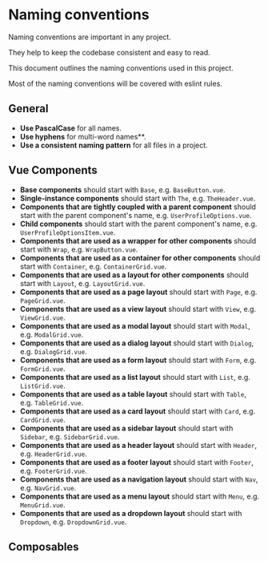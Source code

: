 # Naming conventions

Naming conventions are important in any project.

They help to keep the codebase consistent and easy to read.

This document outlines the naming conventions used in this project.

Most of the naming conventions will be covered with eslint rules.

## General

- **Use PascalCase** for all names.
- **Use hyphens** for multi-word names\*\*.
- **Use a consistent naming pattern** for all files in a project.

## Vue Components

- **Base components** should start with `Base`, e.g. `BaseButton.vue`.
- **Single-instance components** should start with `The`, e.g. `TheHeader.vue`.
- **Components that are tightly coupled with a parent component** should start with the parent component's name, e.g. `UserProfileOptions.vue`.
- **Child components** should start with the parent component's name, e.g. `UserProfileOptionsItem.vue`.
- **Components that are used as a wrapper for other components** should start with `Wrap`, e.g. `WrapButton.vue`.
- **Components that are used as a container for other components** should start with `Container`, e.g. `ContainerGrid.vue`.
- **Components that are used as a layout for other components** should start with `Layout`, e.g. `LayoutGrid.vue`.
- **Components that are used as a page layout** should start with `Page`, e.g. `PageGrid.vue`.
- **Components that are used as a view layout** should start with `View`, e.g. `ViewGrid.vue`.
- **Components that are used as a modal layout** should start with `Modal`, e.g. `ModalGrid.vue`.
- **Components that are used as a dialog layout** should start with `Dialog`, e.g. `DialogGrid.vue`.
- **Components that are used as a form layout** should start with `Form`, e.g. `FormGrid.vue`.
- **Components that are used as a list layout** should start with `List`, e.g. `ListGrid.vue`.
- **Components that are used as a table layout** should start with `Table`, e.g. `TableGrid.vue`.
- **Components that are used as a card layout** should start with `Card`, e.g. `CardGrid.vue`.
- **Components that are used as a sidebar layout** should start with `Sidebar`, e.g. `SidebarGrid.vue`.
- **Components that are used as a header layout** should start with `Header`, e.g. `HeaderGrid.vue`.
- **Components that are used as a footer layout** should start with `Footer`, e.g. `FooterGrid.vue`.
- **Components that are used as a navigation layout** should start with `Nav`, e.g. `NavGrid.vue`.
- **Components that are used as a menu layout** should start with `Menu`, e.g. `MenuGrid.vue`.
- **Components that are used as a dropdown layout** should start with `Dropdown`, e.g. `DropdownGrid.vue`.

## Composables

